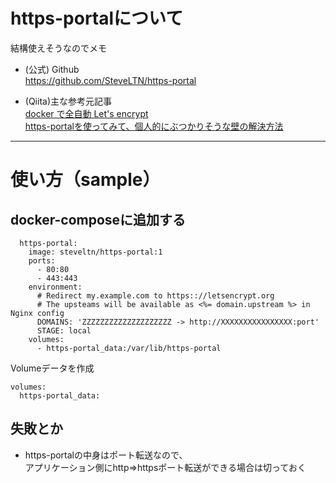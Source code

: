 # https-portalについて

結構使えそうなのでメモ

* (公式) Github  
https://github.com/SteveLTN/https-portal

* (Qiita)主な参考元記事  
[docker で全自動 Let's encrypt](https://qiita.com/kuboon/items/f424b84c718619460c6f)  
[https-portalを使ってみて、個人的にぶつかりそうな壁の解決方法](https://qiita.com/github0013@github/items/71c44d7bf4faf63c1956)

---

# 使い方（sample）

## docker-composeに追加する

```
  https-portal:
    image: steveltn/https-portal:1
    ports:
      - 80:80
      - 443:443
    environment:
      # Redirect my.example.com to https:://letsencrypt.org
      # The upsteams will be available as <%= domain.upstream %> in Nginx config
      DOMAINS: 'ZZZZZZZZZZZZZZZZZZZZ -> http://XXXXXXXXXXXXXXXX:port'
      STAGE: local
    volumes:
      - https-portal_data:/var/lib/https-portal

```

Volumeデータを作成
```
volumes:
  https-portal_data:
```

## 失敗とか

* https-portalの中身はポート転送なので、  
アプリケーション側にhttp⇒httpsポート転送ができる場合は切っておく  